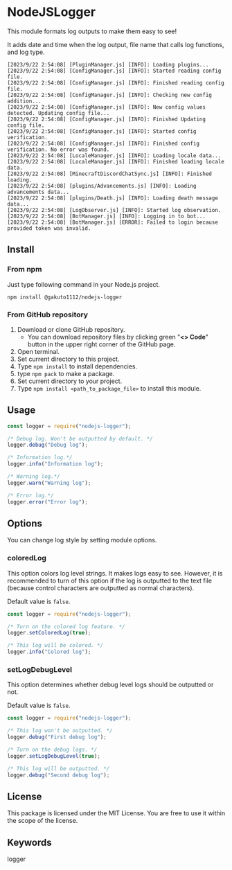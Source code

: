# NodeJSLogger
This module formats log outputs to make them easy to see!

It adds date and time when the log output, file name that calls log functions, and log type.

```
[2023/9/22 2:54:08] [PluginManager.js] [INFO]: Loading plugins...
[2023/9/22 2:54:08] [ConfigManager.js] [INFO]: Started reading config file.
[2023/9/22 2:54:08] [ConfigManager.js] [INFO]: Finished reading config file.
[2023/9/22 2:54:08] [ConfigManager.js] [INFO]: Checking new config addition...
[2023/9/22 2:54:08] [ConfigManager.js] [INFO]: New config values detected. Updating config file...
[2023/9/22 2:54:08] [ConfigManager.js] [INFO]: Finished Updating config file.
[2023/9/22 2:54:08] [ConfigManager.js] [INFO]: Started config verification.
[2023/9/22 2:54:08] [ConfigManager.js] [INFO]: Finished config verification. No error was found.
[2023/9/22 2:54:08] [LocaleManager.js] [INFO]: Loading locale data...
[2023/9/22 2:54:08] [LocaleManager.js] [INFO]: Finished loading locale data.
[2023/9/22 2:54:08] [MinecraftDiscordChatSync.js] [INFO]: Finished loading.
[2023/9/22 2:54:08] [plugins/Advancements.js] [INFO]: Loading advancements data...
[2023/9/22 2:54:08] [plugins/Death.js] [INFO]: Loading death message data...
[2023/9/22 2:54:08] [LogObserver.js] [INFO]: Started log observation.
[2023/9/22 2:54:08] [BotManager.js] [INFO]: Logging in to bot...
[2023/9/22 2:54:08] [BotManager.js] [ERROR]: Failed to login because provided token was invalid.
```

## Install
### From npm
Just type following command in your Node.js project.

```
npm install @gakuto1112/nodejs-logger
```

### From GitHub repository
1. Download or clone GitHub repository.
   - You can download repository files by clicking green "**<> Code**" button in the upper right corner of the GitHub page.
2. Open terminal.
3. Set current directory to this project.
4. Type `npm install` to install dependencies.
5. type `npm pack` to make a package.
6. Set current directory to your project.
7. Type `npm install <path_to_package_file>` to install this module.

## Usage
```js
const logger = require("nodejs-logger");

/* Debug log. Won't be outputted by default. */
logger.debug("Debug log");

/* Information log.*/
logger.info("Information log");

/* Warning log.*/
logger.warn("Warning log");

/* Error log.*/
logger.error("Error log");
```

## Options
You can change log style by setting module options.

### coloredLog
This option colors log level strings. It makes logs easy to see. However, it is recommended to turn of this option if the log is outputted to the text file (because control characters are outputted as normal characters).

Default value is `false`.

```js
const logger = require("nodejs-logger");

/* Turn on the colored log feature. */
logger.setColoredLog(true);

/* This log will be colored. */
logger.info("Colored log");
```

### setLogDebugLevel
This option determines whether debug level logs should be outputted or not.

Default value is `false`.

```js
const logger = require("nodejs-logger");

/* This log won't be outputted. */
logger.debug("First debug log");

/* Turn on the debug logs. */
logger.setLogDebugLevel(true);

/* This log will be outputted. */
logger.debug("Second debug log");
```

## License
This package is licensed under the MIT License. You are free to use it within the scope of the license.

## Keywords
logger
